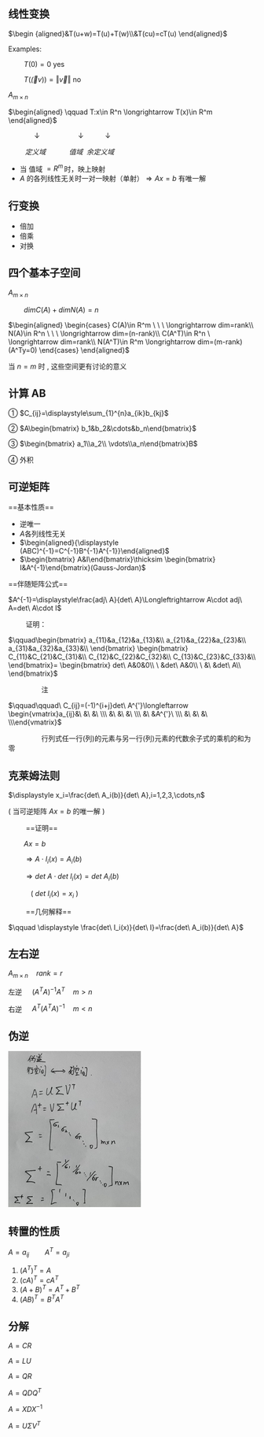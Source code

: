 ## 线性变换
$\begin {aligned}&T(u+w)=T(u)+T(w)\\&T(cu)=cT(u) \end{aligned}$

Examples:

$\qquad T(0)=0$ yes

$\qquad T(\vec(v))=\Vert \vec{v} \Vert$ no

$A_{m\times n}$

$\begin{aligned} \qquad T:x\in R^n \longrightarrow T(x)\in R^m \end{aligned}$

$\qquad\,\,\,\,\,\,\,\,\,\downarrow \qquad\qquad\,\,\,\,\,\,\downarrow\,\,\,\,\,\qquad\downarrow$

$\qquad\,定义域 \qquad\ \ \ \ 值域\ \ 余定义域$

* 当 值域$\ = R^m \,$时，映上映射
* $A$ 的各列线性无关时一对一映射（单射）$\Longrightarrow Ax=b$ 有唯一解

## 行变换  
* 倍加
* 倍乘
* 对换

## 四个基本子空间
$A_{m\times n}$

$\qquad dimC(A)+dimN(A)=n$

$\begin{aligned} \begin{cases} C(A)\in R^m \ \ \ \longrightarrow dim=rank\\ N(A)\in R^n \ \ \ \longrightarrow dim=(n-rank)\\ C(A^T)\in R^n \ \longrightarrow dim=rank\\  N(A^T)\in R^m \longrightarrow dim=(m-rank)(A^Ty=0) \end{cases} \end{aligned}$

当 $n=m$ 时 , 这些空间更有讨论的意义

## 计算 AB
① $C_{ij}=\displaystyle\sum_{1}^{n}a_{ik}b_{kj}$

② $A\begin{bmatrix} b_1&b_2&\cdots&b_n\end{bmatrix}$

③ $\begin{bmatrix} a_1\\a_2\\ \vdots\\a_n\end{bmatrix}B$

④ 外积

## 可逆矩阵
==基本性质==

* 逆唯一
* $A$各列线性无关
* $\begin{aligned}{\displaystyle (ABC)^{-1}=C^{-1}B^{-1}A^{-1}}\end{aligned}$
* $\begin{bmatrix} A&I\end{bmatrix}\thicksim \begin{bmatrix} I&A^{-1}\end{bmatrix}(Gauss-Jordan)$

==伴随矩阵公式==

$A^{-1}=\displaystyle\frac{adj\ A}{det\ A}\Longleftrightarrow A\cdot adj\ A=det\ A\cdot I$

$\qquad$ 证明：

$\qquad\begin{bmatrix}
a_{11}&a_{12}&a_{13}&\\
a_{21}&a_{22}&a_{23}&\\
a_{31}&a_{32}&a_{33}&\\
\end{bmatrix}
\begin{bmatrix}
C_{11}&C_{21}&C_{31}&\\
C_{12}&C_{22}&C_{32}&\\
C_{13}&C_{23}&C_{33}&\\
\end{bmatrix}=
\begin{bmatrix}
det\ A&0&0\\
\ &det\ A&0\\
\ &\ &det\ A\\
\end{bmatrix}$

$\qquad\qquad$ 注

$\qquad\qquad\  C_{ij}=(-1)^{i+j}det\ A^{'}\longleftarrow \begin{vmatrix}a_{ij}&\ &\ &\ \\\ &\ &\ &\ \\\ &\ &A^{'}\ \\\ &\ &\ &\ \\\end{vmatrix}$

$\qquad\qquad$ 行列式任一行(列)的元素与另一行(列)元素的代数余子式的乘机的和为零

## 克莱姆法则
$\displaystyle x_i=\frac{det\ A_i(b)}{det\ A},i=1,2,3,\cdots,n$

( 当可逆矩阵 $Ax=b$ 的唯一解 )

$\qquad$ ==证明==

$\qquad Ax=b$

$\qquad \Rightarrow A\cdot I_i(x)=A_i(b)$

$\qquad \Rightarrow det\ A \cdot det\ I_i(x)=det\ A_i(b)$

$\qquad \,\,\,\,\,\, (\ det\ I_i(x)=x_i\ )$

$\qquad$ ==几何解释==

$\qquad \displaystyle \frac{det\ I_i(x)}{det\ I}=\frac{det\ A_i(b)}{det\ A}$

## 左右逆
$A_{m\times n}\quad rank=r$

左逆 $\quad {(A^TA)}^{-1}A^T\quad m>n$

右逆 $\quad A^T{(A^TA)}^{-1}\quad m<n$

## 伪逆
![](image/2022-01-02-15-35-52.png)

## 转置的性质
$A=a_{ij}\qquad A^T=a_{ji}$
$\,$

1. $(A^T)^T=A$
$\,$
2. $(cA)^T=cA^T$
$\,$
3. $(A+B)^T=A^T+B^T$
$\,$
4. $(AB)^T=B^TA^T$

## 分解
$A=CR$

$A=LU$

$A=QR$

$A=QDQ^{T}$

$A=XDX^{-1}$

$A=U\Sigma V^T$